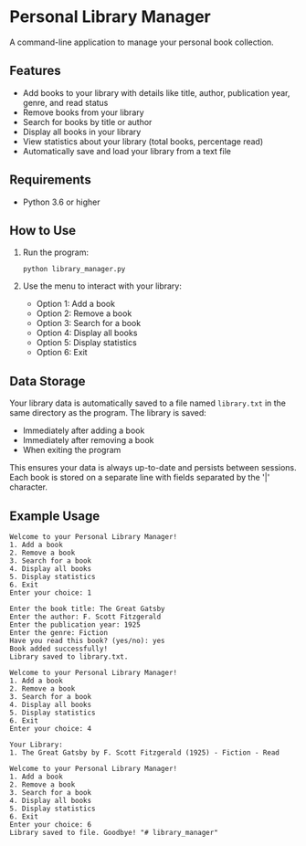 # Personal Library Manager

A command-line application to manage your personal book collection.

## Features

- Add books to your library with details like title, author, publication year, genre, and read status
- Remove books from your library
- Search for books by title or author
- Display all books in your library
- View statistics about your library (total books, percentage read)
- Automatically save and load your library from a text file

## Requirements

- Python 3.6 or higher

## How to Use

1. Run the program:
   ```
   python library_manager.py
   ```

2. Use the menu to interact with your library:
   - Option 1: Add a book
   - Option 2: Remove a book
   - Option 3: Search for a book
   - Option 4: Display all books
   - Option 5: Display statistics
   - Option 6: Exit

## Data Storage

Your library data is automatically saved to a file named `library.txt` in the same directory as the program. The library is saved:
- Immediately after adding a book
- Immediately after removing a book
- When exiting the program

This ensures your data is always up-to-date and persists between sessions. Each book is stored on a separate line with fields separated by the '|' character.

## Example Usage

```
Welcome to your Personal Library Manager!
1. Add a book
2. Remove a book
3. Search for a book
4. Display all books
5. Display statistics
6. Exit
Enter your choice: 1

Enter the book title: The Great Gatsby
Enter the author: F. Scott Fitzgerald
Enter the publication year: 1925
Enter the genre: Fiction
Have you read this book? (yes/no): yes
Book added successfully!
Library saved to library.txt.

Welcome to your Personal Library Manager!
1. Add a book
2. Remove a book
3. Search for a book
4. Display all books
5. Display statistics
6. Exit
Enter your choice: 4

Your Library:
1. The Great Gatsby by F. Scott Fitzgerald (1925) - Fiction - Read

Welcome to your Personal Library Manager!
1. Add a book
2. Remove a book
3. Search for a book
4. Display all books
5. Display statistics
6. Exit
Enter your choice: 6
Library saved to file. Goodbye! "# library_manager" 
